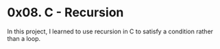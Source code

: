 # 0x08. C - Recursion
In this project, I learned to use recursion in C to satisfy a condition rather than a loop.
